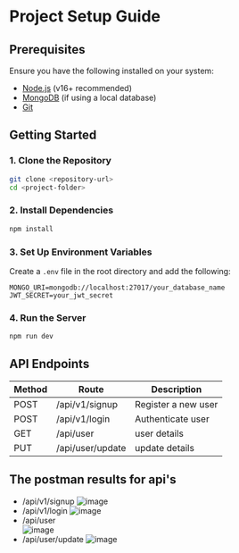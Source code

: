 # Project Setup Guide

## Prerequisites
Ensure you have the following installed on your system:
- [Node.js](https://nodejs.org/) (v16+ recommended)
- [MongoDB](https://www.mongodb.com/) (if using a local database)
- [Git](https://git-scm.com/)

## Getting Started

### 1. Clone the Repository
```bash
git clone <repository-url>
cd <project-folder>
```

### 2. Install Dependencies
```bash
npm install
```

### 3. Set Up Environment Variables
Create a `.env` file in the root directory and add the following:
```
MONGO_URI=mongodb://localhost:27017/your_database_name
JWT_SECRET=your_jwt_secret
```

### 4. Run the Server
```bash
npm run dev
```

## API Endpoints
| Method | Route           | Description          |
|--------|-----------------|----------------------|
| POST   | /api/v1/signup  | Register a new user  |
| POST   | /api/v1/login       | Authenticate user    |
| GET    | /api/user       | user details         |
| PUT    | /api/user/update| update details         |


## The postman results for api's

- /api/v1/signup 
![image](https://github.com/user-attachments/assets/94710afa-2591-4d93-8bf7-aace1c882647)
- /api/v1/login
![image](https://github.com/user-attachments/assets/0b8aea6d-a7d6-4a6d-bfd4-872d604a8797)
- /api/user  
![image](https://github.com/user-attachments/assets/92866192-43c4-48ca-8806-f8fd3f95f0d2)
- /api/user/update
![image](https://github.com/user-attachments/assets/1f9c5d80-5120-47d8-8045-547f33a8303c)


